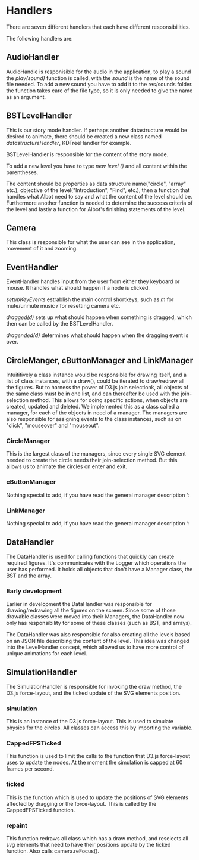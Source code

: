 # Handlers

There are seven different handlers that each have different responsibilities.

The following handlers are:

## AudioHandler

AudioHandle is responisible for the audio in the application, to play a sound the *play(sound)* function is called, with the *sound* is the name of the sound file needed. To add a new sound you have to add it to the res/sounds folder. the function takes care of the file type, so it is only needed to give the name as an argument.

## BSTLevelHandler

This is our story mode handler. If perhaps another datastructure would be desired to animate, there should be created a new class named *datastructureHandler*, KDTreeHandler for example. 

BSTLevelHandler is responsible for the content of the story mode. 

To add a new level you have to type *new level ()* and all content within the parentheses.  

The content should be properties as data structure name("circle", "array" etc.), objective of the level("Introduction", "Find", etc.), then a function that handles what Albot need to say and what the content of the level should be. Furthermore another function is needed to determine the success criteria of the level and lastly a function for Albot's finishing statements of the level. 

## Camera

This class is responsible for what the user can see in the application, movement of it and zooming.

## EventHandler

EventHandler handles input from the user from either they keyboard or mouse. It handles what should happen if a node is clicked. 

*setupKeyEvents* estrablish the main control shortkeys, such as *m* for mute/unmute music *r* for resetting camera etc. 

*dragged(d)* sets up what should happen when something is dragged, which then can be called by the BSTLevelHandler. 

*dragended(d)* determines what should happen when the dragging event is over.

## CircleManger, cButtonManager and LinkManager
Intuititively a class instance would be responsible for drawing itself, and a list of class instances, with a draw(), could be iterated to draw/redraw all the figures. But to harness the power of D3.js join selectionk, all objects of the same class must be in one list, and can thereafter be used with the join-selection method. This allows for doing specific actions, when objects are created, updated and deleted. We implemented this as a class called a manager, for each of the objects in need of a manager. The managers are also responsible for assigning events to the class instances, such as on "click", "mouseover" and "mouseout".

### CircleManager
This is the largest class of the managers, since every single SVG element needed to create the circle needs their join-selection method. But this allows us to animate the circles on enter and exit. 

### cButtonManager 
Nothing special to add, if you have read the general manager description ^.

### LinkManager 
Nothing special to add, if you have read the general manager description ^.

## DataHandler 
The DataHandler is used for calling functions that quickly can create required figures. It's communicates with the Logger which operations the user has performed. It holds all objects that don't have a Manager class, the BST and the array.

### Early development
Earlier in development the DataHandler was responsible for drawing/redrawing all the figures on the screen. Since some of those drawable classes were moved into their Managers, the DataHandler now only has responsibility for some of these classes (such as BST, and arrays).

The DataHandler was also responsible for also creating all the levels based on an JSON file describing the content of the level. This idea was changed into the LevelHandler concept, which allowed us to have more control of unique animations for each level.

## SimulationHandler
The SimulationHandler is responsible for invoking the draw method, the D3.js force-layout, and the ticked update of the SVG elements position.

### simulation
This is an instance of the D3.js force-layout. This is used to simulate physics for the circles. All classes can access this by importing the variable.

### CappedFPSTicked
This function is used to limit the calls to the function that D3.js force-layout uses to update the nodes. At the moment the simulation is capped at 60 frames per second.  

### ticked
This is the function which is used to update the positions of SVG elements affected by dragging or the force-layout. This is called by the CappedFPSTicked function.

### repaint
This function redraws all class which has a draw method, and reselects all svg elements that need to have their positions update by the ticked function. Also calls camera.reFocus().
